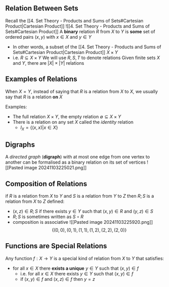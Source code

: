 ## Relation Between Sets
Recall the [[4. Set Theory - Products and Sums of Sets#Cartesian Product|Cartesian Product]]
![[4. Set Theory - Products and Sums of Sets#Cartesian Product]]
A **binary** relation $R$ from $X$ to $Y$ is **some** set of ordered pairs $(x,y)$ with $x \in X$ and $y \in Y$
- In other words, a subset of the [[4. Set Theory - Products and Sums of Sets#Cartesian Product|Cartesian Product]] $X\times Y$
- i.e. $R \subseteq X\times Y$
We will use $R,S,T$ to denote relations
Given finite sets $X$ and $Y$, there are $|X| \times |Y|$ relations

## Examples of Relations
When $X=Y$, instead of saying that $R$ is a relation from $X$ to $X$, we usually say that $R$ is a relation **on** $X$ 

Examples:
- The full relation $X\times Y$, the empty relation $\emptyset \subseteq X\times Y$
- There is a relation on any set $X$ called the *identity* relation
	- $I_{X}=\{ (x,x)|x \in X \}$
## Digraphs
A *directed graph* (**digraph**) with at most one edge from one vertex to another can be formalised as a binary relation on its set of vertices
![[Pasted image 20241103225021.png]]
## Composition of Relations
if $R$ is a relation from $X$ to $Y$ and $S$ is a relation from $Y$ to $Z$ then $R;S$ is a relation from $X$ to $Z$ defined:
- $(x,z) \in R;S$ if there exists $y \in Y$ such that $(x,y)\in R$ and $(y,z)\in S$
- $R;S$ is sometimes written as $S \circ R$
- composition is associative
![[Pasted image 20241103225920.png]]
$$
\{ (0,0),(0,1),(1,1),(1,2),(2,2),(2,0) \}
$$
## Functions are Special Relations
Any function $f:X \to Y$ is a special kind of relation from $X$ to $Y$ that satisfies:
- for all $x \in X$ there **exists a unique** $y\in Y$ such that $(x,y)\in f$ 
	- i.e. for all $x \in X$ there exists $y\in Y$ such that $(x,y)\in f$ 
	- if $(x,y)\in f$ and $(x,z)\in f$ then $y=z$ 